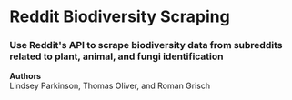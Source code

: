 # Reddit Biodiversity Scraping
### Use Reddit's API to scrape biodiversity data from subreddits related to plant, animal, and fungi identification




**Authors**  
Lindsey Parkinson, Thomas Oliver, and Roman Grisch




